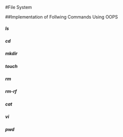 #File System

##Implementation of Follwing Commands Using OOPS

##### ls
##### cd
##### mkdir
##### touch
##### rm
##### rm-rf
##### cat
##### vi
##### pwd

